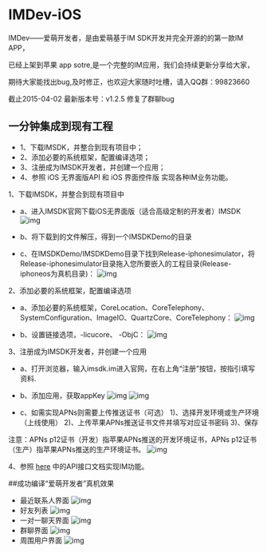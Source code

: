 IMDev-iOS
=========

IMDev——爱萌开发者，是由爱萌基于IM SDK开发并完全开源的的第一款IM APP，

已经上架到苹果 app sotre,是一个完整的IM应用，我们会持续更新分享给大家，

期待大家能找出bug,及时修正，也欢迎大家随时吐槽，请入QQ群：99823660

截止2015-04-02 最新版本号：v1.2.5 修复了群聊bug

## 一分钟集成到现有工程

* 1、下载IMSDK，并整合到现有项目中；
* 2、添加必要的系统框架，配置编译选项；
* 3、注册成为IMSDK开发者，并创建一个应用；
* 4、参照 iOS 无界面版API 和 iOS 界面控件版 实现各种IM业务功能。

1、下载IMSDK，并整合到现有项目中 

* a、进入IMSDK官网下载iOS无界面版（适合高级定制的开发者）IMSDK
![img](http://docs.imsdk.im/download/attachments/1343489/%E4%B8%8B%E8%BD%BD.jpg?version=1&modificationDate=1415244531000&api=v2&effects=border-polaroid,blur-border)

* b、将下载到的文件解压，得到一个IMSDKDemo的目录
* c、在IMSDKDemo/IMSDKDemo目录下找到Release-iphonesimulator，将Release-iphonesimulator目录拖入您所要嵌入的工程目录(Release-iphoneos为真机目录)：
![img](http://docs.imsdk.im/download/attachments/1343489/%E5%B5%8C%E5%85%A5IMSDK.png?version=1&modificationDate=1415249293000&api=v2&effects=border-polaroid,blur-border)

2、添加必要的系统框架，配置编译选项

* a、添加必要的系统框架，CoreLocation、CoreTelephony、SystemConfiguration、ImageIO、QuartzCore、CoreTelephony：
![img](http://docs.imsdk.im/download/attachments/1343489/%E6%B7%BB%E5%8A%A0%E7%B3%BB%E7%BB%9F%E6%A1%86%E6%9E%B6.png?version=1&modificationDate=1415247500000&api=v2&effects=border-polaroid,blur-border)

* b、设置链接选项，-licucore、 -ObjC：
![img](http://docs.imsdk.im/download/attachments/1343489/%E8%AE%BE%E7%BD%AE%E9%93%BE%E6%8E%A5%E9%80%89%E9%A1%B9.png?version=1&modificationDate=1415247460000&api=v2&effects=border-polaroid,blur-border)

3、注册成为IMSDK开发者，并创建一个应用

* a、打开浏览器，输入imsdk.im进入官网，在右上角“注册”按钮，按指引填写资料.
<!-- ![img](http://docs.imsdk.im/download/attachments/1343489/%E6%B3%A8%E5%86%8C.jpg?version=1&modificationDate=1411802147000&api=v2&effects=border-polaroid,blur-border) -->

* b、添加应用，获取appKey
![img](http://docs.imsdk.im/download/attachments/1343489/%E6%B7%BB%E5%8A%A0%E5%BA%94%E7%94%A8.jpeg?version=1&modificationDate=1411802127000&api=v2&effects=border-polaroid,blur-border)
![img](http://docs.imsdk.im/download/attachments/1343489/%E8%8E%B7%E5%8F%96appkey.jpg?version=1&modificationDate=1411802134000&api=v2&effects=border-polaroid,blur-border)


* c、如需实现APNs则需要上传推送证书（可选）
1)、选择开发环境或生产环境（上线使用）    2)、上传苹果APNs推送证书文件并填写对应证书密码   3)、保存

注意：APNs p12证书（开发）指苹果APNs推送的开发环境证书，APNs p12证书（生产）指苹果APNs推送的生产环境证书。
![img](http://docs.imsdk.im/download/attachments/1343489/APNs%E8%AF%81%E4%B9%A6.png?version=1&modificationDate=1422872283000&api=v2)

4、参照 [here](http://docs.imsdk.im/pages/viewpage.action?pageId=1343957) 中的API接口文档实现IM功能。


##成功编译“爱萌开发者”真机效果
* 最近联系人界面
![img](http://static.oschina.net/uploads/code/201503/23165540_cmod.png)
* 好友列表
![img](http://static.oschina.net/uploads/code/201503/23165540_6DcO.png)
* 一对一聊天界面
![img](http://static.oschina.net/uploads/code/201503/23165540_OkIN.png)
* 群聊界面
![img](http://static.oschina.net/uploads/code/201504/02162330_aldW.png)
* 周围用户界面
![img](http://static.oschina.net/uploads/code/201503/23165540_8Zsh.png)
